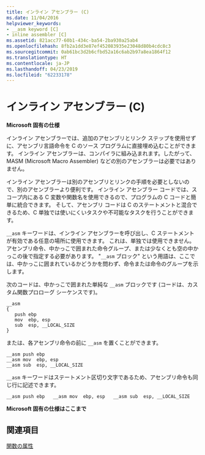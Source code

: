 ```yaml
---
title: インライン アセンブラー (C)
ms.date: 11/04/2016
helpviewer_keywords:
- __asm keyword [C]
- inline assembler [C]
ms.assetid: 821acc77-60b1-434c-ba54-2ba930a25ab4
ms.openlocfilehash: 8fb2a1dd3e87ef452083935e23048d80b4cdc8c3
ms.sourcegitcommit: 0ab61bc3d2b6cfbd52a16c6ab2b97a8ea1864f12
ms.translationtype: HT
ms.contentlocale: ja-JP
ms.lasthandoff: 04/23/2019
ms.locfileid: "62233178"
---
```

# <a name="inline-assembler-c"></a>インライン アセンブラー (C)

**Microsoft 固有の仕様**

インライン アセンブラーでは、追加のアセンブリとリンク ステップを使用せずに、アセンブリ言語命令を C のソース プログラムに直接埋め込むことができます。 インライン アセンブラーは、コンパイラに組み込まれます。したがって、MASM (Microsoft Macro Assembler) などの別のアセンブラーは必要ではありません。

インライン アセンブラーは別のアセンブリとリンクの手順を必要としないので、別のアセンブラーより便利です。 インライン アセンブラー コードでは、スコープ内にある C 変数や関数名を使用できるので、プログラムの C コードと簡単に統合できます。 そして、アセンブリ コードは C のステートメントと混合できるため、C 単独では使いにくいタスクや不可能なタスクを行うことができます。

`__asm` キーワードは、インライン アセンブラーを呼び出し、C ステートメントが有効である任意の場所に使用できます。 これは、単独では使用できません。 アセンブリ命令、中かっこで囲まれた命令グループ、または少なくとも空の中かっこの後で指定する必要があります。 "`__asm` ブロック" という用語は、ここでは、中かっこに囲まれているかどうかを問わず、命令または命令のグループを示します。

次のコードは、中かっこで囲まれた単純な `__asm` ブロックです (コードは、カスタム関数プロローグ シーケンスです)。

```
__asm
{
   push ebp
   mov  ebp, esp
   sub  esp, __LOCAL_SIZE
}
```

または、各アセンブリ命令の前に `__asm` を置くことができます。

```
__asm push ebp
__asm mov  ebp, esp
__asm sub  esp, __LOCAL_SIZE
```

`__asm` キーワードはステートメント区切り文字であるため、アセンブリ命令も同じ行に記述できます。

```
__asm push ebp   __asm mov  ebp, esp   __asm sub  esp, __LOCAL_SIZE
```

**Microsoft 固有の仕様はここまで**

## <a name="see-also"></a>関連項目

[関数の属性](../c-language/function-attributes.md)
